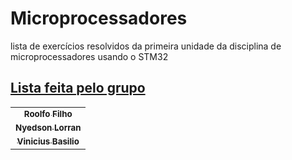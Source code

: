 # Microprocessadores
lista de exercícios resolvidos da primeira unidade da disciplina de microprocessadores usando o STM32 
## [Lista feita pelo grupo ](#lista)

<table>
  <tr>
    <td align="center">
      <a href="https://github.com/rodolfilho">
        <sub>
          <b>Roolfo Filho</b>
        </sub>
      </a>
    </td>
      <tr>
    <td align="center">
      <a href="https://github.com/nyedsonlorran">
        <sub>
          <b>Nyedson Lorran</b>
        </sub>
      </a>
    </td>
          <tr>
    <td align="center">
      <a href="https://github.com/ViniciusGbasilio">
        <sub>
          <b>Vinicius Basilio</b>
        </sub>
      </a>
    </td>
</table>
